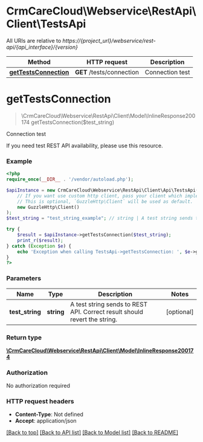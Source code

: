 # CrmCareCloud\Webservice\RestApi\Client\TestsApi

All URIs are relative to *https://{project_url}/webservice/rest-api/{api_interface}/{version}*

Method | HTTP request | Description
------------- | ------------- | -------------
[**getTestsConnection**](TestsApi.md#gettestsconnection) | **GET** /tests/connection | Connection test

# **getTestsConnection**
> \CrmCareCloud\Webservice\RestApi\Client\Model\InlineResponse200174 getTestsConnection($test_string)

Connection test

If you need test REST API availability, please use this resource.

### Example
```php
<?php
require_once(__DIR__ . '/vendor/autoload.php');

$apiInstance = new CrmCareCloud\Webservice\RestApi\Client\Api\TestsApi(
    // If you want use custom http client, pass your client which implements `GuzzleHttp\ClientInterface`.
    // This is optional, `GuzzleHttp\Client` will be used as default.
    new GuzzleHttp\Client()
);
$test_string = "test_string_example"; // string | A test string sends to REST API. Correct result should revert the string.

try {
    $result = $apiInstance->getTestsConnection($test_string);
    print_r($result);
} catch (Exception $e) {
    echo 'Exception when calling TestsApi->getTestsConnection: ', $e->getMessage(), PHP_EOL;
}
?>
```

### Parameters

Name | Type | Description  | Notes
------------- | ------------- | ------------- | -------------
 **test_string** | **string**| A test string sends to REST API. Correct result should revert the string. | [optional]

### Return type

[**\CrmCareCloud\Webservice\RestApi\Client\Model\InlineResponse200174**](../Model/InlineResponse200174.md)

### Authorization

No authorization required

### HTTP request headers

 - **Content-Type**: Not defined
 - **Accept**: application/json

[[Back to top]](#) [[Back to API list]](../../README.md#documentation-for-api-endpoints) [[Back to Model list]](../../README.md#documentation-for-models) [[Back to README]](../../README.md)

